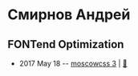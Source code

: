 # Смирнов Андрей

## FONTend Optimization
- 2017 May 18 -- [moscowcss 3](https://www.youtube.com/watch?v=o39tg3BgABw)  | [:notebook:](http://css.moscow/3/fontend-optimization.pdf)  
